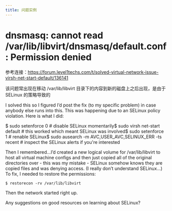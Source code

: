 ```yaml
---
title: 问题实例
---
```


# dnsmasq: cannot read /var/lib/libvirt/dnsmasq/default.conf: Permission denied

参考连接：<https://forum.level1techs.com/t/solved-virtual-network-issue-virsh-net-start-default/136141>

该问题常出现在移动 /var/lib/libvirt 目录下的内容到新的磁盘上之后出现，是由于 SELinux 的策略导致的

I solved this so I figured I’d post the fix (to my specific problem) in case anybody else runs into this. This was happening due to an SELinux policy violation. Here is what I did:

$ sudo setenforce 0 # disable SELinux momentarily$ sudo virsh net-start default # this worked which meant SELinux was involved$ sudo setenforce 1 # renable SELinux$ sudo ausearch -m AVC,USER_AVC,SELINUX_ERR -ts recent # inspect the SELinux alerts if you're interested

Then I remembered…I’d created a new logical volume for /var/lib/libvirt to host all virtual machine configs and then just copied all of the original directories over - this was my mistake - SELinux somehow knows they are copied files and was denying access. (I really don’t understand SELinux…) To fix, I needed to restore the permissions:

    $ restorecon -rv /var/lib/libvirt

Then the network started right up.

Any suggestions on good resources on learning about SELinux?
